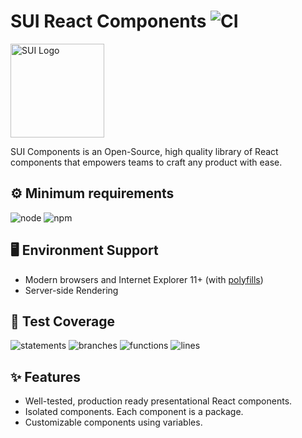 # SUI React Components ![CI](https://github.com/SUI-Components/sui-components/workflows/CI/badge.svg)

<img src="https://avatars2.githubusercontent.com/u/13288987?s=200&v=4" alt="SUI Logo" width="150">

SUI Components is an Open-Source, high quality library of React components that empowers teams to craft any product with ease.

## ⚙️ Minimum requirements
![node](https://shields.io/badge/node-v16+-lightgray?logo=nodedotjs&logoWidth=20&style=for-the-badge)
![npm](https://shields.io/badge/npm-v7+-lightgrey?logo=npm&logoWidth=20&style=for-the-badge)

## 🖥 Environment Support

- Modern browsers and Internet Explorer 11+ (with [polyfills](https://github.com/SUI-Components/sui/tree/master/packages/sui-polyfills))
- Server-side Rendering

## 🧪 Test Coverage

![statements](https://shields.io/badge/statements-64.06%25-red)
![branches](https://shields.io/badge/branches-46.79%25-550000)
![functions](https://shields.io/badge/functions-46.87%25-550000)
![lines](https://shields.io/badge/lines-65.96%25-red)

## ✨ Features

- Well-tested, production ready presentational React components.
- Isolated components. Each component is a package.
- Customizable components using variables.
